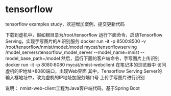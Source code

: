 # tensorflow
tensorflow examples study，欢迎增加案例，提交更新代码

下载到虚机中，假如根目录为/root/tensorflow
运行下面命令，启动Tensorflow Serving，实现手写图片的AI识别服务
docker run -it  -p 8500:8500 -v /root/tensorflow/nmist/model:/model  mycat/tensorflowserving  /model_servers/tensorflow_model_server   --model_name=mnist --model_base_path=/model
然后，运行下面的客户端命令，手写图片上传识别
docker run  -it -p 8080:8080  mycat/nmist-webclient
在笔记本的浏览器中 访问虚机的IP地址+8080端口，出现Web界面
其中，Tensorflow Serving Server的输入框地址中，改为虚机的IP地址加服务端口号
上传手写图片进行识别

说明：
nmist-web-client工程为Java客户端代码，基于Spring Boot